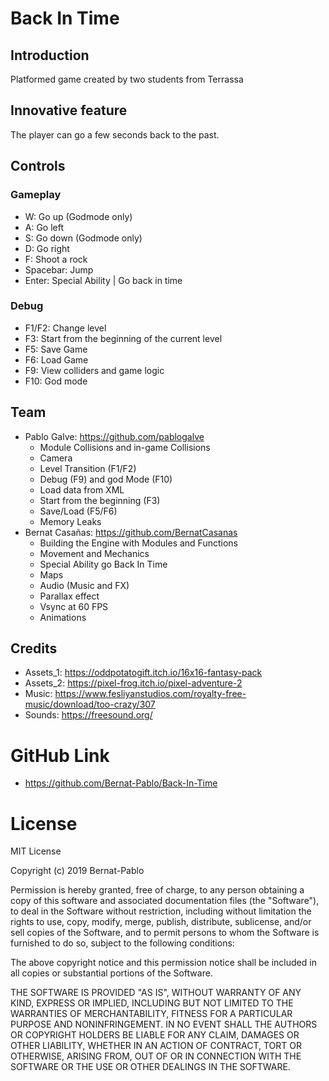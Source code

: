 # Back In Time

## Introduction
Platformed game created by two students from Terrassa

## Innovative feature
The player can go a few seconds back to the past.

## Controls 
### Gameplay
* W: Go up (Godmode only)
* A: Go left
* S: Go down (Godmode only)
* D: Go right
* F: Shoot a rock
* Spacebar: Jump
* Enter: Special Ability | Go back in time
### Debug
* F1/F2: Change level
* F3: Start from the beginning of the current level
* F5: Save Game
* F6: Load Game
* F9: View colliders and game logic
* F10: God mode

## Team
* Pablo Galve: https://github.com/pablogalve
  * Module Collisions and in-game Collisions
  * Camera
  * Level Transition (F1/F2)
  * Debug (F9) and god Mode (F10)
  * Load data from XML
  * Start from the beginning (F3)
  * Save/Load (F5/F6)
  * Memory Leaks
* Bernat Casañas: https://github.com/BernatCasanas
  * Building the Engine with Modules and Functions
  * Movement and Mechanics
  * Special Ability go Back In Time 
  * Maps
  * Audio (Music and FX)
  * Parallax effect
  * Vsync at 60 FPS
  * Animations
## Credits
* Assets_1: https://oddpotatogift.itch.io/16x16-fantasy-pack
* Assets_2: https://pixel-frog.itch.io/pixel-adventure-2
* Music: https://www.fesliyanstudios.com/royalty-free-music/download/too-crazy/307
* Sounds: https://freesound.org/

# GitHub Link
* https://github.com/Bernat-Pablo/Back-In-Time

# License
MIT License

Copyright (c) 2019 Bernat-Pablo

Permission is hereby granted, free of charge, to any person obtaining a copy
of this software and associated documentation files (the "Software"), to deal
in the Software without restriction, including without limitation the rights
to use, copy, modify, merge, publish, distribute, sublicense, and/or sell
copies of the Software, and to permit persons to whom the Software is
furnished to do so, subject to the following conditions:

The above copyright notice and this permission notice shall be included in all
copies or substantial portions of the Software.

THE SOFTWARE IS PROVIDED "AS IS", WITHOUT WARRANTY OF ANY KIND, EXPRESS OR
IMPLIED, INCLUDING BUT NOT LIMITED TO THE WARRANTIES OF MERCHANTABILITY,
FITNESS FOR A PARTICULAR PURPOSE AND NONINFRINGEMENT. IN NO EVENT SHALL THE
AUTHORS OR COPYRIGHT HOLDERS BE LIABLE FOR ANY CLAIM, DAMAGES OR OTHER
LIABILITY, WHETHER IN AN ACTION OF CONTRACT, TORT OR OTHERWISE, ARISING FROM,
OUT OF OR IN CONNECTION WITH THE SOFTWARE OR THE USE OR OTHER DEALINGS IN THE
SOFTWARE.
